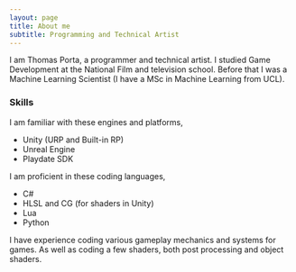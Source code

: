 ```yaml
---
layout: page
title: About me
subtitle: Programming and Technical Artist
---
```


I am Thomas Porta, a programmer and technical artist. I studied Game Development at the National Film and television school.
Before that I was a Machine Learning Scientist (I have a MSc in Machine Learning from UCL).

### Skills

I am familiar with these engines and platforms,

<ul>
  <li>Unity (URP and Built-in RP)</li>
  <li>Unreal Engine</li>
  <li>Playdate SDK</li>
</ul>

I am proficient in these coding languages,

<ul>
  <li>C#</li>
  <li>HLSL and CG (for shaders in Unity)</li>
  <li>Lua</li>
  <li>Python</li>
</ul>

I have experience coding various gameplay mechanics and systems for games. As well as coding a few shaders, both post processing and object shaders.
